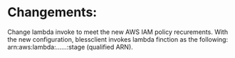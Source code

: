 # Changements:
Change lambda invoke to meet the new AWS IAM policy recurements. With the new configuration, blessclient invokes 
lambda finction as the following: arn:aws:lambda:......:stage (qualified ARN).
